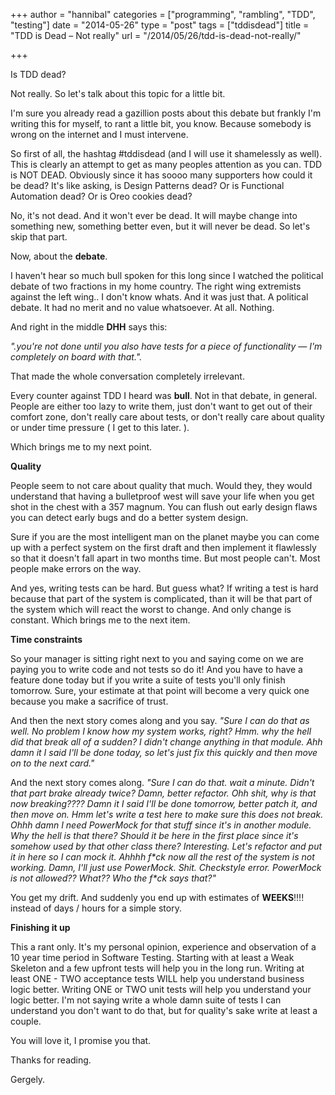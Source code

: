 +++
author = "hannibal"
categories = ["programming", "rambling", "TDD", "testing"]
date = "2014-05-26"
type = "post"
tags = ["tddisdead"]
title = "TDD is Dead – Not really"
url = "/2014/05/26/tdd-is-dead-not-really/"

+++

Is TDD dead?

Not really. So let's talk about this topic for a little bit.

I'm sure you already read a gazillion posts about this debate but frankly I'm writing this for myself, to rant a little bit, you know. Because somebody is wrong on the internet and I must intervene.

<!--more-->

So first of all, the hashtag #tddisdead (and I will use it shamelessly as well). This is clearly an attempt to get as many peoples attention as you can. TDD is NOT DEAD. Obviously since it has soooo many supporters how could it be dead? It's like asking, is Design Patterns dead? Or is Functional Automation dead? Or is Oreo cookies dead?

No, it's not dead. And it won't ever be dead. It will maybe change into something new, something better even, but it will never be dead. So let's skip that part.

Now, about the **debate**.

I haven't hear so much bull spoken for this long since I watched the political debate of two fractions in my home country. The right wing extremists against the left wing.. I don't know whats. And it was just that. A political debate. It had no merit and no value whatsoever. At all. Nothing.

And right in the middle **DHH** says this:

_".you're not done until you also have tests for a piece of functionality &#8212; I'm completely on board with that."._

That made the whole conversation completely irrelevant.

Every counter against TDD I heard was **bull**. Not in that debate, in general. People are either too lazy to write them, just don't want to get out of their comfort zone, don't really care about tests, or don't really care about quality or under time pressure ( I get to this later. ).

Which brings me to my next point.

**Quality**

People seem to not care about quality that much. Would they, they would understand that having a bulletproof west will save your life when you get shot in the chest with a 357 magnum. You can flush out early design flaws you can detect early bugs and do a better system design.

Sure if you are the most intelligent man on the planet maybe you can come up with a perfect system on the first draft and then implement it flawlessly so that it doesn't fall apart in two months time. But most people can't. Most people make errors on the way.

And yes, writing tests can be hard. But guess what? If writing a test is hard because that part of the system is complicated, than it will be that part of the system which will react the worst to change. And only change is constant. Which brings me to the next item.

**Time constraints**

So your manager is sitting right next to you and saying come on we are paying you to write code and not tests so do it! And you have to have a feature done today but if you write a suite of tests you'll only finish tomorrow. Sure, your estimate at that point will become a very quick one because you make a sacrifice of trust.

And then the next story comes along and you say. _"Sure I can do that as well. No problem I know how my system works, right? Hmm. why the hell did that break all of a sudden? I didn't change anything in that module. Ahh damn it I said I'll be done today, so let's just fix this quickly and then move on to the next card."_

And the next story comes along. _"Sure I can do that. wait a minute. Didn't that part brake already twice? Damn, better refactor. Ohh shit, why is that now breaking???? Damn it I said I'll be done tomorrow, better patch it, and then move on. Hmm let's write a test here to make sure this does not break. Ohhh damn I need PowerMock for that stuff since it's in another module. Why the hell is that there? Should it be here in the first place since it's somehow used by that other class there? Interesting. Let's refactor and put it in here so I can mock it. Ahhhh f\*ck now all the rest of the system is not working. Damn, I'll just use PowerMock. Shit. Checkstyle error. PowerMock is not allowed?? What?? Who the f\*ck says that?"_

You get my drift. And suddenly you end up with estimates of **WEEKS**!!!! instead of days / hours for a simple story.

**Finishing it up**

This a rant only. It's my personal opinion, experience and observation of a 10 year time period in Software Testing. Starting with at least a Weak Skeleton and a few upfront tests will help you in the long run. Writing at least ONE - TWO acceptance tests WILL help you understand business logic better. Writing ONE or TWO unit tests will help you understand your logic better. I'm not saying write a whole damn suite of tests I can understand you don't want to do that, but for quality's sake write at least a couple.

You will love it, I promise you that.

Thanks for reading.

Gergely.